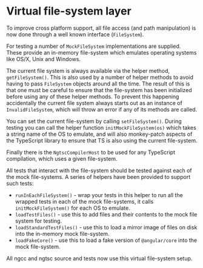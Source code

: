 # Virtual file-system layer

To improve cross platform support, all file access (and path manipulation)
is now done through a well known interface (`FileSystem`).

For testing a number of `MockFileSystem` implementations are supplied.
These provide an in-memory file-system which emulates operating systems
like OS/X, Unix and Windows.

The current file system is always available via the helper method,
`getFileSystem()`. This is also used by a number of helper
methods to avoid having to pass `FileSystem` objects around all the time.
The result of this is that one must be careful to ensure that the file-system
has been initialized before using any of these helper methods.
To prevent this happening accidentally the current file system always starts out
as an instance of `InvalidFileSystem`, which will throw an error if any of its
methods are called.

You can set the current file-system by calling `setFileSystem()`.
During testing you can call the helper function `initMockFileSystem(os)`
which takes a string name of the OS to emulate, and will also monkey-patch
aspects of the TypeScript library to ensure that TS is also using the
current file-system.

Finally there is the `NgtscCompilerHost` to be used for any TypeScript
compilation, which uses a given file-system.

All tests that interact with the file-system should be tested against each
of the mock file-systems. A series of helpers have been provided to support
such tests:

* `runInEachFileSystem()` - wrap your tests in this helper to run all the
wrapped tests in each of the mock file-systems, it calls `initMockFileSystem()`
for each OS to emulate.
* `loadTestFiles()` - use this to add files and their contents
to the mock file system for testing.
* `loadStandardTestFiles()` - use this to load a mirror image of files on
disk into the in-memory mock file-system.
* `loadFakeCore()` - use this to load a fake version of `@angular/core`
into the mock file-system.

All ngcc and ngtsc source and tests now use this virtual file-system setup.
